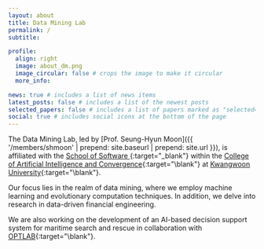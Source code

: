 ```yaml
---
layout: about
title: Data Mining Lab
permalink: /
subtitle:

profile:
  align: right
  image: about_dm.png
  image_circular: false # crops the image to make it circular
  more_info:

news: true # includes a list of news items
latest_posts: false # includes a list of the newest posts
selected_papers: false # includes a list of papers marked as "selected={true}"
social: true # includes social icons at the bottom of the page
---
```


The Data Mining Lab, led by [Prof. Seung-Hyun Moon]({{ '/members/shmoon' | prepend: site.baseurl | prepend: site.url }}), is affiliated with the [School of Software ](https://www.kw.ac.kr/en/univ/electronic05_1.jsp){:target="\_blank"} within the [College of Artificial Intelligence and Convergence](https://www.kw.ac.kr/en/univ/Software_glance.jsp){:target="\blank"} at [Kwangwoon University](https://www.kw.ac.kr/en/){:target="\blank"}.

Our focus lies in the realm of data mining, where we employ machine learning and evolutionary computation techniques. In addition, we delve into research in data-driven financial engineering.

We are also working on the development of an AI-based decision support system for maritime search and rescue in collaboration with [OPTLAB](https://kwoptlab.kr){:target="\blank"}.
